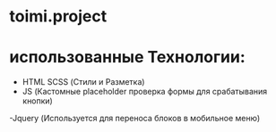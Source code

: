 # toimi.project
# использованные Технологии:
- HTML SCSS (Стили и Разметка)
- JS (Кастомные placeholder проверка формы для срабатывания кнопки)

-Jquery (Используется для переноса блоков в мобильное меню)
